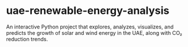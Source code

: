# uae-renewable-energy-analysis
An interactive Python project that explores, analyzes, visualizes, and predicts the growth of solar and wind energy in the UAE, along with CO₂ reduction trends.
